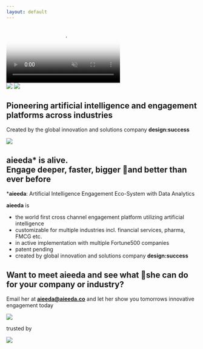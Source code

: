 ```yaml
---
layout: default
---
```

<div class="fullscreen_bg">
  <video class="fullscreen_bg_video" poster="{{ site.baseurl }}img/poster.png" id="bgvid" playsinline autoplay muted loop>
  <source src="{{ site.baseurl }}video/bogv2.mp4" type="video/mp4">
  </video>
</div>
<section id="landing">
  <img class="designsuccesslogo" src="{{ site.baseurl }}img/designsuccesslogo.svg">
  <img class="aieedalogo" src="{{ site.baseurl }}img/aieedalogo.svg">
  <div class="overvideo">
    <div class="limiter">
      <h2>Pioneering artificial intelligence and engagement platforms across industries</h2>
      <p>Created by the global innovation and solutions company <b>design:success</b></p>
    </div>
  </div>
</section>
<section id="blacksection">
  <img class="colorlogo" src="{{ site.baseurl }}img/aieedacolorlogo.svg">
  <h2><b>aieeda</b>* is alive. <br>Engage deeper, faster, bigger and better than ever before</h2>
    <p>*<b>aieeda</b>: Artificial Intelligence Engagement Eco-System with Data Analytics</p>
  <div class="overvideo">
    <p><b>aieeda</b> is</p>
    <ul>
  <li>the world first cross channel engagement platform utilizing artificial intelligence</li>
  <li>customizable for multiple industries incl. financial services, pharma, FMCG etc.</li>
  <li>in active implementation with multiple Fortune500 companies </li>
  <li>patent pending</li>
  <li>created by global innovation and solutions company <b>design:success</b></li>
    </ul>
    <span></span>
    <h2>Want to meet <b>aieeda</b> and see what she can do for your company or industry?</h2>
    <p>Email her at <a href="mailto:aieeda@aieeda.co"><b>aieeda@aieeda.co</b></a> and let her show you tomorrows innovative engagement today</p>
    <a href="mailto:aieeda@aieeda.co"><img class="mailicon" src="{{ site.baseurl }}img/mail_icon.svg"></a>
  </div>
</section>
<section id="trustedby">
  <p>trusted by</p>
  <span></span>
  <img class="sponsors" src="{{site.baseurl}}img/sponsors.svg">
</section>
